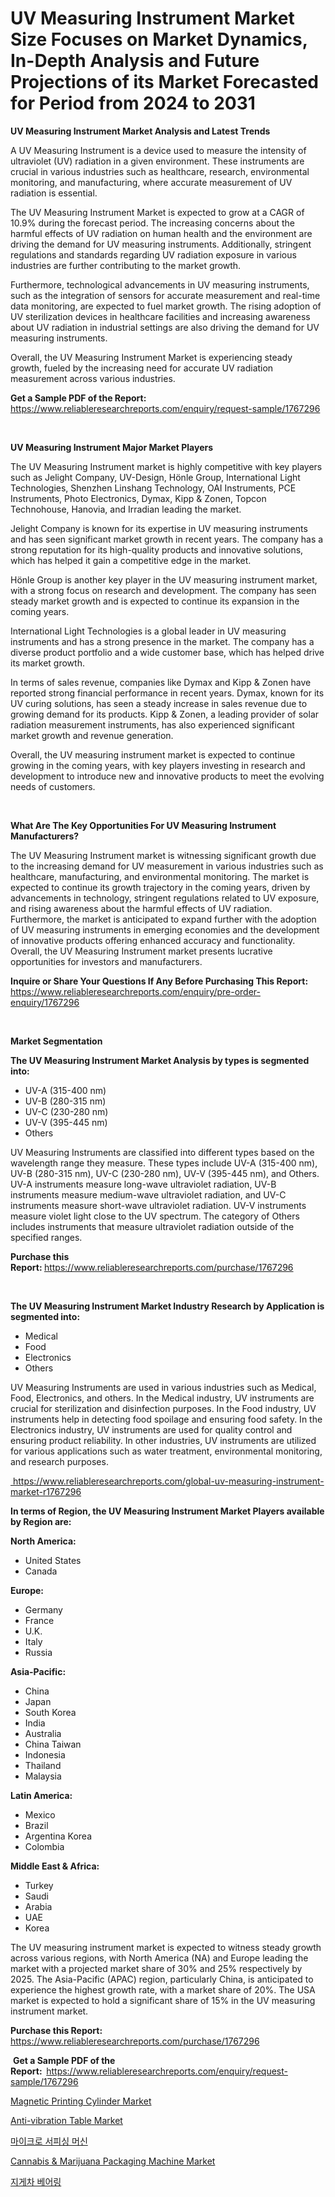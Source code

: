 <p><h1>UV Measuring Instrument Market Size Focuses on Market Dynamics, In-Depth Analysis and Future Projections of its Market Forecasted for Period from 2024 to 2031</h1></p><p><strong>UV Measuring Instrument Market Analysis and Latest Trends</strong></p>
<p><p>A UV Measuring Instrument is a device used to measure the intensity of ultraviolet (UV) radiation in a given environment. These instruments are crucial in various industries such as healthcare, research, environmental monitoring, and manufacturing, where accurate measurement of UV radiation is essential.</p><p>The UV Measuring Instrument Market is expected to grow at a CAGR of 10.9% during the forecast period. The increasing concerns about the harmful effects of UV radiation on human health and the environment are driving the demand for UV measuring instruments. Additionally, stringent regulations and standards regarding UV radiation exposure in various industries are further contributing to the market growth.</p><p>Furthermore, technological advancements in UV measuring instruments, such as the integration of sensors for accurate measurement and real-time data monitoring, are expected to fuel market growth. The rising adoption of UV sterilization devices in healthcare facilities and increasing awareness about UV radiation in industrial settings are also driving the demand for UV measuring instruments.</p><p>Overall, the UV Measuring Instrument Market is experiencing steady growth, fueled by the increasing need for accurate UV radiation measurement across various industries.</p></p>
<p><strong>Get a Sample PDF of the Report:&nbsp;</strong> <a href="https://www.reliableresearchreports.com/enquiry/request-sample/1767296">https://www.reliableresearchreports.com/enquiry/request-sample/1767296</a></p>
<p>&nbsp;</p>
<p><strong>UV Measuring Instrument Major Market Players</strong></p>
<p><p>The UV Measuring Instrument market is highly competitive with key players such as Jelight Company, UV-Design, Hönle Group, International Light Technologies, Shenzhen Linshang Technology, OAI Instruments, PCE Instruments, Photo Electronics, Dymax, Kipp & Zonen, Topcon Technohouse, Hanovia, and Irradian leading the market.</p><p>Jelight Company is known for its expertise in UV measuring instruments and has seen significant market growth in recent years. The company has a strong reputation for its high-quality products and innovative solutions, which has helped it gain a competitive edge in the market.</p><p>Hönle Group is another key player in the UV measuring instrument market, with a strong focus on research and development. The company has seen steady market growth and is expected to continue its expansion in the coming years.</p><p>International Light Technologies is a global leader in UV measuring instruments and has a strong presence in the market. The company has a diverse product portfolio and a wide customer base, which has helped drive its market growth.</p><p>In terms of sales revenue, companies like Dymax and Kipp & Zonen have reported strong financial performance in recent years. Dymax, known for its UV curing solutions, has seen a steady increase in sales revenue due to growing demand for its products. Kipp & Zonen, a leading provider of solar radiation measurement instruments, has also experienced significant market growth and revenue generation.</p><p>Overall, the UV measuring instrument market is expected to continue growing in the coming years, with key players investing in research and development to introduce new and innovative products to meet the evolving needs of customers.</p></p>
<p>&nbsp;</p>
<p><strong>What Are The Key Opportunities For UV Measuring Instrument Manufacturers?</strong></p>
<p><p>The UV Measuring Instrument market is witnessing significant growth due to the increasing demand for UV measurement in various industries such as healthcare, manufacturing, and environmental monitoring. The market is expected to continue its growth trajectory in the coming years, driven by advancements in technology, stringent regulations related to UV exposure, and rising awareness about the harmful effects of UV radiation. Furthermore, the market is anticipated to expand further with the adoption of UV measuring instruments in emerging economies and the development of innovative products offering enhanced accuracy and functionality. Overall, the UV Measuring Instrument market presents lucrative opportunities for investors and manufacturers.</p></p>
<p><strong>Inquire or Share Your Questions If Any Before Purchasing This Report:</strong> <a href="https://www.reliableresearchreports.com/enquiry/pre-order-enquiry/1767296">https://www.reliableresearchreports.com/enquiry/pre-order-enquiry/1767296</a></p>
<p>&nbsp;</p>
<p><strong>Market Segmentation</strong></p>
<p><strong>The UV Measuring Instrument Market Analysis by types is segmented into:</strong></p>
<p><ul><li>UV-A (315-400 nm)</li><li>UV-B (280-315 nm)</li><li>UV-C (230-280 nm)</li><li>UV-V (395-445 nm)</li><li>Others</li></ul></p>
<p><p>UV Measuring Instruments are classified into different types based on the wavelength range they measure. These types include UV-A (315-400 nm), UV-B (280-315 nm), UV-C (230-280 nm), UV-V (395-445 nm), and Others. UV-A instruments measure long-wave ultraviolet radiation, UV-B instruments measure medium-wave ultraviolet radiation, and UV-C instruments measure short-wave ultraviolet radiation. UV-V instruments measure violet light close to the UV spectrum. The category of Others includes instruments that measure ultraviolet radiation outside of the specified ranges.</p></p>
<p><strong>Purchase this Report:&nbsp;</strong><a href="https://www.reliableresearchreports.com/purchase/1767296">https://www.reliableresearchreports.com/purchase/1767296</a></p>
<p>&nbsp;</p>
<p><strong>The UV Measuring Instrument Market Industry Research by Application is segmented into:</strong></p>
<p><ul><li>Medical</li><li>Food</li><li>Electronics</li><li>Others</li></ul></p>
<p><p>UV Measuring Instruments are used in various industries such as Medical, Food, Electronics, and others. In the Medical industry, UV instruments are crucial for sterilization and disinfection purposes. In the Food industry, UV instruments help in detecting food spoilage and ensuring food safety. In the Electronics industry, UV instruments are used for quality control and ensuring product reliability. In other industries, UV instruments are utilized for various applications such as water treatment, environmental monitoring, and research purposes.</p></p>
<p><a href="https://www.reliableresearchreports.com/global-uv-measuring-instrument-market-r1767296">&nbsp;https://www.reliableresearchreports.com/global-uv-measuring-instrument-market-r1767296</a></p>
<p><strong>In terms of Region, the UV Measuring Instrument Market Players available by Region are:</strong></p>
<p>
    <p> <strong> North America: </strong>
        <ul>
            <li>United States</li>
            <li>Canada</li>
        </ul>
        </p> 
    <p> <strong> Europe: </strong>
        <ul>
            <li>Germany</li>
            <li>France</li>
            <li>U.K.</li>
            <li>Italy</li>
            <li>Russia</li>
        </ul>
        </p> 
    <p> <strong> Asia-Pacific: </strong>
        <ul>
            <li>China</li>
            <li>Japan</li>
            <li>South Korea</li>
            <li>India</li>
            <li>Australia</li>
            <li>China Taiwan</li>
            <li>Indonesia</li>
            <li>Thailand</li>
            <li>Malaysia</li>
        </ul>
        </p> 
    <p> <strong> Latin America: </strong>
        <ul>
            <li>Mexico</li>
            <li>Brazil</li>
            <li>Argentina Korea</li>
            <li>Colombia</li>
        </ul>
        </p> 
    <p> <strong> Middle East & Africa: </strong>
        <ul>
            <li>Turkey</li>
            <li>Saudi</li>
            <li>Arabia</li>
            <li>UAE</li>
            <li>Korea</li>
        </ul>
    </p>
    </p>
<p><p>The UV measuring instrument market is expected to witness steady growth across various regions, with North America (NA) and Europe leading the market with a projected market share of 30% and 25% respectively by 2025. The Asia-Pacific (APAC) region, particularly China, is anticipated to experience the highest growth rate, with a market share of 20%. The USA market is expected to hold a significant share of 15% in the UV measuring instrument market.</p></p>
<p><strong>Purchase this Report: </strong><a href="https://www.reliableresearchreports.com/purchase/1767296">https://www.reliableresearchreports.com/purchase/1767296</a></p>
<p>&nbsp;<strong>Get a Sample PDF of the Report:&nbsp;&nbsp;</strong><a href="https://www.reliableresearchreports.com/enquiry/request-sample/1767296">https://www.reliableresearchreports.com/enquiry/request-sample/1767296</a></p>
<p><strong></strong></p>
<p><p><a href="https://github.com/HallieBird1/Market-Research-Report-List-1/blob/main/magnetic-printing-cylinder-market.md">Magnetic Printing Cylinder Market</a></p><p><a href="https://github.com/hannahforsyth9786/Market-Research-Report-List-1/blob/main/anti-vibration-table-market.md">Anti-vibration Table Market</a></p><p><a href="https://github.com/alpinestartsekian/Market-Research-Report-List-2/blob/main/288089270476.md">마이크로 서피싱 머신</a></p><p><a href="https://github.com/faisalayoob601/Market-Research-Report-List-1/blob/main/cannabis-marijuana-packaging-machine-market.md">Cannabis & Marijuana Packaging Machine Market</a></p><p><a href="https://github.com/muchswr/Market-Research-Report-List-2/blob/main/366430570477.md">지게차 베어링</a></p></p>